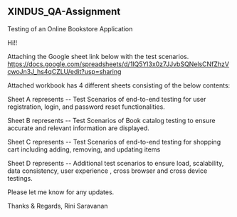 ## XINDUS_QA-Assignment
Testing of an Online Bookstore Application

Hi!!

Attaching the Google sheet link below with the test scenarios.
https://docs.google.com/spreadsheets/d/1IQ5Yl3x0z7JJvbSQNelsCNfZhzVcwoJn3J_hs4qCZLU/edit?usp=sharing

Attached workbook has 4 different sheets consisting of the below contents:

Sheet A represents -- Test Scenarios of end-to-end testing for user registration, login, and password reset
functionalities.

Sheet B represents -- Test Scenarios of Book catalog testing to ensure accurate and relevant information are displayed.

Sheet C represents -- Test Scenarios of end-to-end testing for shopping cart including adding, removing, and
updating items

Sheet D represents -- Additional test scenarios to ensure load, scalability, data consistency, user experience , cross browser and cross device testings.

Please let me know for any updates.

Thanks & Regards,
Rini Saravanan

